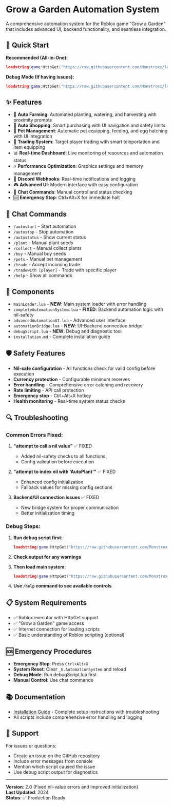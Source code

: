 # Grow a Garden Automation System

A comprehensive automation system for the Roblox game "Grow a Garden" that includes advanced UI, backend functionality, and seamless integration.

## 🚀 Quick Start

**Recommended (All-in-One):**
```lua
loadstring(game:HttpGet("https://raw.githubusercontent.com/Monstroxx/lua/main/grow-a-garden-automation/mainLoader.lua"))()
```

**Debug Mode (If having issues):**
```lua
loadstring(game:HttpGet("https://raw.githubusercontent.com/Monstroxx/lua/main/grow-a-garden-automation/debugScript.lua"))()
```

## ✨ Features

- 🌱 **Auto Farming**: Automated planting, watering, and harvesting with proximity prompts
- 🛒 **Auto Shopping**: Smart purchasing with UI navigation and safety limits
- 🐾 **Pet Management**: Automatic pet equipping, feeding, and egg hatching with UI integration
- 🎯 **Trading System**: Target player trading with smart teleportation and item equipping
- 📊 **Real-time Dashboard**: Live monitoring of resources and automation status
- ⚡ **Performance Optimization**: Graphics settings and memory management
- 🔔 **Discord Webhooks**: Real-time notifications and logging
- 🎮 **Advanced UI**: Modern interface with easy configuration
- 💬 **Chat Commands**: Manual control and status checking
- 🆘 **Emergency Stop**: Ctrl+Alt+X for immediate halt

## 📱 Chat Commands

- `/autostart` - Start automation
- `/autostop` - Stop automation
- `/autostatus` - Show current status
- `/plant` - Manual plant seeds
- `/collect` - Manual collect plants
- `/buy` - Manual buy seeds
- `/pets` - Manual pet management
- `/trade` - Accept incoming trade
- `/tradewith [player]` - Trade with specific player
- `/help` - Show all commands

## 🔧 Components

- `mainLoader.lua` - **NEW**: Main system loader with error handling
- `completeAutomationSystem.lua` - **FIXED**: Backend automation logic with nil-safety
- `advancedAutomationUI.lua` - Advanced user interface
- `automationBridge.lua` - **NEW**: UI-Backend connection bridge
- `debugScript.lua` - **NEW**: Debug and diagnostic tool
- `installation.md` - Complete installation guide

## 🛡️ Safety Features

- **Nil-safe configuration** - All functions check for valid config before execution
- **Currency protection** - Configurable minimum reserves
- **Error handling** - Comprehensive error catching and recovery
- **Rate limiting** - API call protection
- **Emergency stop** - Ctrl+Alt+X hotkey
- **Health monitoring** - Real-time system status checks

## 🔍 Troubleshooting

### Common Errors Fixed:

1. **"attempt to call a nil value"** ✅ FIXED
   - Added nil-safety checks to all functions
   - Config validation before execution

2. **"attempt to index nil with 'AutoPlant'"** ✅ FIXED
   - Enhanced config initialization
   - Fallback values for missing config sections

3. **Backend/UI connection issues** ✅ FIXED
   - New bridge system for proper communication
   - Better initialization timing

### Debug Steps:

1. **Run debug script first:**
   ```lua
   loadstring(game:HttpGet("https://raw.githubusercontent.com/Monstroxx/lua/main/grow-a-garden-automation/debugScript.lua"))()
   ```

2. **Check output for any warnings**

3. **Then load main system:**
   ```lua
   loadstring(game:HttpGet("https://raw.githubusercontent.com/Monstroxx/lua/main/grow-a-garden-automation/mainLoader.lua"))()
   ```

4. **Use `/help` command to see available controls**

## 📋 System Requirements

- ✅ Roblox executor with HttpGet support
- ✅ "Grow a Garden" game access
- ✅ Internet connection for loading scripts
- ✅ Basic understanding of Roblox scripting (optional)

## 🆘 Emergency Procedures

- **Emergency Stop**: Press `Ctrl+Alt+X`
- **System Reset**: Clear `_G.AutomationSystem` and reload
- **Debug Mode**: Run debugScript.lua first
- **Manual Control**: Use chat commands

## 📚 Documentation

- [Installation Guide](installation.md) - Complete setup instructions with troubleshooting
- All scripts include comprehensive error handling and logging

## 🤝 Support

For issues or questions:
- Create an issue on the GitHub repository
- Include error messages from console
- Mention which script caused the issue
- Use debug script output for diagnostics

---

**Version**: 2.0 (Fixed nil-value errors and improved initialization)  
**Last Updated**: 2024  
**Status**: ✅ Production Ready